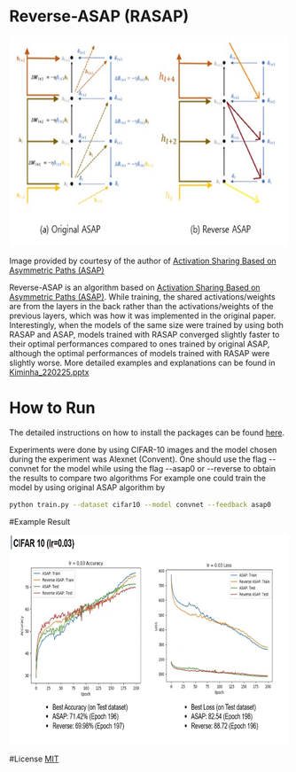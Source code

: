 # Reverse-ASAP (RASAP)

<p align="center"><img src="./ASAP_RASAP_diagram.jpg"  width="750" height="380">
  
Image provided by courtesy of the author of [Activation Sharing Based on Asymmetric Paths (ASAP)](https://proceedings.neurips.cc/paper/2021/hash/f80ebff16ccaa9b48a0224d7c489cef4-Abstract.html)

Reverse-ASAP is an algorithm based on [Activation Sharing Based on Asymmetric Paths (ASAP)](https://proceedings.neurips.cc/paper/2021/hash/f80ebff16ccaa9b48a0224d7c489cef4-Abstract.html). While training, the shared activations/weights are from the layers in the back rather than the activations/weights of the previous layers, which was how it was implemented in the original paper. Interestingly, when the models of the same size were trained by using both RASAP and ASAP, models trained with RASAP converged slightly faster to their optimal performances compared to ones trained by original ASAP, although the optimal performances of models trained with RASAP were slightly worse. More detailed examples and explanations can be found in [Kiminha_220225.pptx](https://github.com/kiminha01/reverse_asap/blob/main/KimInha_presentation_220225.pptx)

# How to Run
The detailed instructions on how to install the packages can be found [here](https://github.com/WooSunghyeon/Activation-Sharing-with-Asymmetric-Paths).

Experiments were done by using CIFAR-10 images and the model chosen during the experiment was Alexnet (Convent). One should use the flag --convnet for the model while using the flag --asap0 or --reverse to obtain the results to compare two algorithms
For example one could train the model by using original ASAP algorithm by
```sh
python train.py --dataset cifar10 --model convnet --feedback asap0
```

#Example Result
<p align="center"><img src="./result.jpg"  width="750" height="380">

#License
[MIT](https://choosealicense.com/licenses/mit/)

